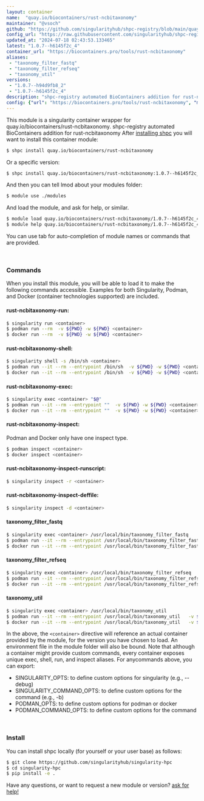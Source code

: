 ```yaml
---
layout: container
name:  "quay.io/biocontainers/rust-ncbitaxonomy"
maintainer: "@vsoch"
github: "https://github.com/singularityhub/shpc-registry/blob/main/quay.io/biocontainers/rust-ncbitaxonomy/container.yaml"
config_url: "https://raw.githubusercontent.com/singularityhub/shpc-registry/main/quay.io/biocontainers/rust-ncbitaxonomy/container.yaml"
updated_at: "2024-07-18 02:43:53.133465"
latest: "1.0.7--h6145f2c_4"
container_url: "https://biocontainers.pro/tools/rust-ncbitaxonomy"
aliases:
 - "taxonomy_filter_fastq"
 - "taxonomy_filter_refseq"
 - "taxonomy_util"
versions:
 - "1.0.7--h94d9fb8_2"
 - "1.0.7--h6145f2c_4"
description: "shpc-registry automated BioContainers addition for rust-ncbitaxonomy"
config: {"url": "https://biocontainers.pro/tools/rust-ncbitaxonomy", "maintainer": "@vsoch", "description": "shpc-registry automated BioContainers addition for rust-ncbitaxonomy", "latest": {"1.0.7--h6145f2c_4": "sha256:31df5df71ebc0fa39dacacea9dfae46c496fc916c0f5811dc4aab39641d5912a"}, "tags": {"1.0.7--h94d9fb8_2": "sha256:2a15e01071448b8ceaa9ae7aea45da2b1f20a38afc8fda5f65099d68193f99a8", "1.0.7--h6145f2c_4": "sha256:31df5df71ebc0fa39dacacea9dfae46c496fc916c0f5811dc4aab39641d5912a"}, "docker": "quay.io/biocontainers/rust-ncbitaxonomy", "aliases": {"taxonomy_filter_fastq": "/usr/local/bin/taxonomy_filter_fastq", "taxonomy_filter_refseq": "/usr/local/bin/taxonomy_filter_refseq", "taxonomy_util": "/usr/local/bin/taxonomy_util"}}
---
```


This module is a singularity container wrapper for quay.io/biocontainers/rust-ncbitaxonomy.
shpc-registry automated BioContainers addition for rust-ncbitaxonomy
After [installing shpc](#install) you will want to install this container module:


```bash
$ shpc install quay.io/biocontainers/rust-ncbitaxonomy
```

Or a specific version:

```bash
$ shpc install quay.io/biocontainers/rust-ncbitaxonomy:1.0.7--h6145f2c_4
```

And then you can tell lmod about your modules folder:

```bash
$ module use ./modules
```

And load the module, and ask for help, or similar.

```bash
$ module load quay.io/biocontainers/rust-ncbitaxonomy/1.0.7--h6145f2c_4
$ module help quay.io/biocontainers/rust-ncbitaxonomy/1.0.7--h6145f2c_4
```

You can use tab for auto-completion of module names or commands that are provided.

<br>

### Commands

When you install this module, you will be able to load it to make the following commands accessible.
Examples for both Singularity, Podman, and Docker (container technologies supported) are included.

#### rust-ncbitaxonomy-run:

```bash
$ singularity run <container>
$ podman run --rm  -v ${PWD} -w ${PWD} <container>
$ docker run --rm  -v ${PWD} -w ${PWD} <container>
```

#### rust-ncbitaxonomy-shell:

```bash
$ singularity shell -s /bin/sh <container>
$ podman run --it --rm --entrypoint /bin/sh  -v ${PWD} -w ${PWD} <container>
$ docker run --it --rm --entrypoint /bin/sh  -v ${PWD} -w ${PWD} <container>
```

#### rust-ncbitaxonomy-exec:

```bash
$ singularity exec <container> "$@"
$ podman run --it --rm --entrypoint ""  -v ${PWD} -w ${PWD} <container> "$@"
$ docker run --it --rm --entrypoint ""  -v ${PWD} -w ${PWD} <container> "$@"
```

#### rust-ncbitaxonomy-inspect:

Podman and Docker only have one inspect type.

```bash
$ podman inspect <container>
$ docker inspect <container>
```

#### rust-ncbitaxonomy-inspect-runscript:

```bash
$ singularity inspect -r <container>
```

#### rust-ncbitaxonomy-inspect-deffile:

```bash
$ singularity inspect -d <container>
```


#### taxonomy_filter_fastq

```bash
$ singularity exec <container> /usr/local/bin/taxonomy_filter_fastq
$ podman run --it --rm --entrypoint /usr/local/bin/taxonomy_filter_fastq   -v ${PWD} -w ${PWD} <container> -c " $@"
$ docker run --it --rm --entrypoint /usr/local/bin/taxonomy_filter_fastq   -v ${PWD} -w ${PWD} <container> -c " $@"
```


#### taxonomy_filter_refseq

```bash
$ singularity exec <container> /usr/local/bin/taxonomy_filter_refseq
$ podman run --it --rm --entrypoint /usr/local/bin/taxonomy_filter_refseq   -v ${PWD} -w ${PWD} <container> -c " $@"
$ docker run --it --rm --entrypoint /usr/local/bin/taxonomy_filter_refseq   -v ${PWD} -w ${PWD} <container> -c " $@"
```


#### taxonomy_util

```bash
$ singularity exec <container> /usr/local/bin/taxonomy_util
$ podman run --it --rm --entrypoint /usr/local/bin/taxonomy_util   -v ${PWD} -w ${PWD} <container> -c " $@"
$ docker run --it --rm --entrypoint /usr/local/bin/taxonomy_util   -v ${PWD} -w ${PWD} <container> -c " $@"
```



In the above, the `<container>` directive will reference an actual container provided
by the module, for the version you have chosen to load. An environment file in the
module folder will also be bound. Note that although a container
might provide custom commands, every container exposes unique exec, shell, run, and
inspect aliases. For anycommands above, you can export:

 - SINGULARITY_OPTS: to define custom options for singularity (e.g., --debug)
 - SINGULARITY_COMMAND_OPTS: to define custom options for the command (e.g., -b)
 - PODMAN_OPTS: to define custom options for podman or docker
 - PODMAN_COMMAND_OPTS: to define custom options for the command

<br>

### Install

You can install shpc locally (for yourself or your user base) as follows:

```bash
$ git clone https://github.com/singularityhub/singularity-hpc
$ cd singularity-hpc
$ pip install -e .
```

Have any questions, or want to request a new module or version? [ask for help!](https://github.com/singularityhub/singularity-hpc/issues)
